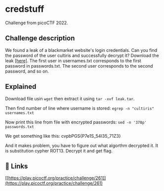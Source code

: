 
# credstuff

Challenge from picoCTF 2022.



## Challenge description
We found a leak of a blackmarket website's login credentials. Can you find the password of the user cultiris and successfully decrypt it?
Download the leak [[here]](https://artifacts.picoctf.net/c/534/leak.tar).
The first user in usernames.txt corresponds to the first password in passwords.txt. The second user corresponds to the second password, and so on.

## Explained

Download file usin ```wget``` then extract it using ```tar -xvf leak.tar```.

Then find number of line where username is stored:
```egrep -n "cultiris" usernames.txt ```

Now print this line from file with encrypted passwords:
```sed -n '378p' passwords.txt```

We get something like this:
cvpbPGS{P7e1S_54I35_71Z3}

And it makes problem, you have to figure out what algorthm decrypted it. It is substitution cypher ROT13. Decrypt it and get flag.

## 🔗 Links
[[https://play.picoctf.org/practice/challenge/261]](https://play.picoctf.org/practice/challenge/261)

